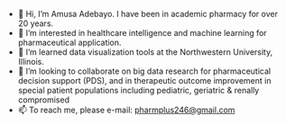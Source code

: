 - 👋 Hi, I’m Amusa Adebayo. I have been in academic pharmacy for over 20 years.
- 👀 I’m interested in healthcare intelligence and machine learning for pharmaceutical application.
- 🌱 I’m learned data visualization tools at the Northwestern University, Illinois.
- 💞️ I’m looking to collaborate on big data research for pharmaceutical decision support (PDS), and in therapeutic outcome improvement in special patient populations including pediatric, geriatric & renally compromised
- 📫 To reach me, please e-mail: pharmplus246@gmail.com

<!---
aadeba5/aadeba5 is a ✨ special ✨ repository because its `README.md` (this file) appears on your GitHub profile.
You can click the Preview link to take a look at your changes.
--->
